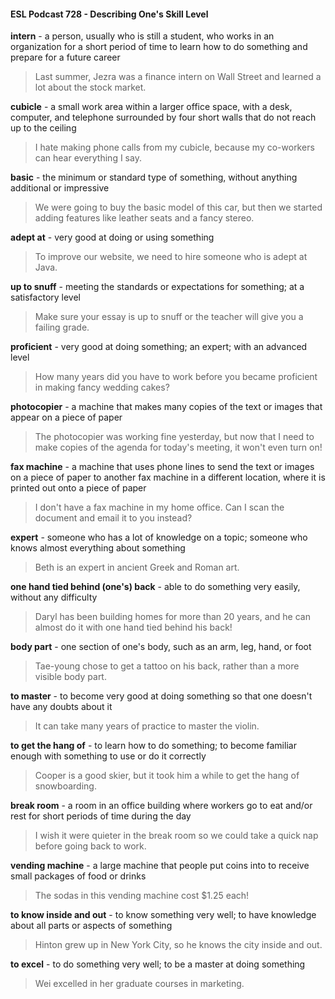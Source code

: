 #### ESL Podcast 728 - Describing One's Skill Level

**intern** - a person, usually who is still a student, who works in an organization for
a short period of time to learn how to do something and prepare for a future
career

> Last summer, Jezra was a finance intern on Wall Street and learned a lot about
the stock market.

**cubicle** - a small work area within a larger office space, with a desk, computer,
and telephone surrounded by four short walls that do not reach up to the ceiling

> I hate making phone calls from my cubicle, because my co-workers can hear
everything I say.

**basic** - the minimum or standard type of something, without anything additional
or impressive

> We were going to buy the basic model of this car, but then we started adding
features like leather seats and a fancy stereo.

**adept at** - very good at doing or using something

> To improve our website, we need to hire someone who is adept at Java.

**up to snuff** - meeting the standards or expectations for something; at a
satisfactory level

> Make sure your essay is up to snuff or the teacher will give you a failing grade.

**proficient** - very good at doing something; an expert; with an advanced level

> How many years did you have to work before you became proficient in making
fancy wedding cakes?

**photocopier** - a machine that makes many copies of the text or images that
appear on a piece of paper

> The photocopier was working fine yesterday, but now that I need to make
copies of the agenda for today's meeting, it won't even turn on!

**fax machine** - a machine that uses phone lines to send the text or images on a
piece of paper to another fax machine in a different location, where it is printed
out onto a piece of paper

> I don't have a fax machine in my home office. Can I scan the document and
email it to you instead?

**expert** - someone who has a lot of knowledge on a topic; someone who knows
almost everything about something

> Beth is an expert in ancient Greek and Roman art.

**one hand tied behind (one's) back** - able to do something very easily, without
any difficulty

> Daryl has been building homes for more than 20 years, and he can almost do it
with one hand tied behind his back!

**body part** - one section of one's body, such as an arm, leg, hand, or foot

> Tae-young chose to get a tattoo on his back, rather than a more visible body
part.

**to master** - to become very good at doing something so that one doesn't have
any doubts about it

> It can take many years of practice to master the violin.

**to get the hang of** - to learn how to do something; to become familiar enough
with something to use or do it correctly

> Cooper is a good skier, but it took him a while to get the hang of snowboarding.

**break room** - a room in an office building where workers go to eat and/or rest for
short periods of time during the day

> I wish it were quieter in the break room so we could take a quick nap before
going back to work.

**vending machine** - a large machine that people put coins into to receive small
packages of food or drinks

> The sodas in this vending machine cost $1.25 each!

**to know inside and out** - to know something very well; to have knowledge
about all parts or aspects of something

> Hinton grew up in New York City, so he knows the city inside and out.

**to excel** - to do something very well; to be a master at doing something

> Wei excelled in her graduate courses in marketing.

